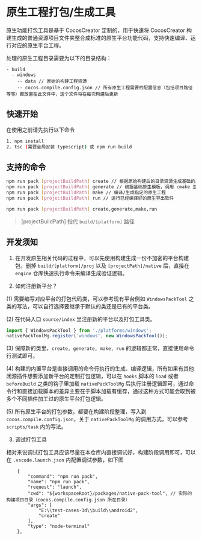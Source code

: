 # 原生工程打包/生成工具

原生功能打包工具是基于 CocosCreator 定制的，用于快速将 CocosCreator 构建生成的普通资源项目文件夹整合成标准的原生平台功能代码，支持快速编译、运行对应的原生平台工程。

处理的原生工程目录需要为以下的目录结构：

```dir
- build
  - windows
    -- data // 原始的构建工程资源
    -- cocos.compile.config.json // 所有原生工程需要的配置信息（包括项目路径等等）都放置在此文件中，这个文件将在每次构建后更新
```

## 快速开始

在使用之前请先执行以下命令

```bash
1. npm install
2. tsc (需要全局安装 typescript) 或 npm run build
```

## 支持的命令

```bash
npm run pack [projectBuildPath] create // 根据原始构建后的目录资源生成基础的原生模板
npm run pack [projectBuildPath] generate // 根据基础原生模板，调用 cmake 生成完整工程
npm run pack [projectBuildPath] make // 编译/生成指定的原生工程
npm run pack [projectBuildPath] run // 运行已经编译好的原生导出软件

npm run pack [projectBuildPath] create,generate,make,run
```

> [projectBuildPath] 指代 `build/[platform]` 路径

## 开发须知

1. 在开发原生相关代码的过程中，可以先使用构建生成一份不加密的平台构建包，删掉 `build/[platform]/proj` 以及 `[projectPath]/native` 后，直接在 `engine` 仓库快速执行命令来编译生成验证逻辑。

2. 如何注册新平台？

(1) 需要编写对应平台的打包代码类，可以参考现有平台例如 `WindowsPackTool` 之类的写法，可以自行选择要继承于默认的类还是已有的平台类。

(2) 在代码入口 `source/index` 里注册新的平台以及打包工具类。

```ts
import { WindowsPackTool } from './platforms/windows';
nativePackToolMg.register('windows', new WindowsPackTool());
```

(3) 保障新的类里，`create, generate, make, run` 的逻辑都正常，直接使用命令行测试即可。

(4) 构建的内置平台是直接调用的命令行执行的生成、编译逻辑，所有如果有其他闭源插件想要添加新平台的定制打包逻辑，可以在 `hooks` 脚本的 `load` 或者 `beforeBuild` 之类的钩子里加载 `nativePackToolMg` 后执行注册逻辑即可，通过命令行和直接加载脚本的差异主要在于脚本加载有缓存，通过这种方式可能会取到被多个不同插件加工过的原生平台打包逻辑。

(5) 所有原生平台的打包参数，都要在构建阶段整理，写入到 `cocos.compile.config.json`，关于 `nativePackToolMg` 的调用方式，可以参考 `scripts/task` 内的写法。

3. 调试打包工具

相对来说调试打包工具应该尽量在本仓库内直接调试好，构建阶段调用即可，可以在 `.vscode.launch.json` 内配置调试参数，如下图

```json5
    {
        "command": "npm run pack",
        "name": "npm run pack",
        "request": "launch",
        "cwd": "${workspaceRoot}/packages/native-pack-tool", // 实际的构建项目目录（cocos.compile.config.json 所在目录）
        "args": [
            "E:\\test-cases-3d\\build\\android2",
            "create"
        ],
        "type": "node-terminal"
    },
```
